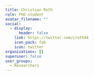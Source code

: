 ```yaml
---
title: Christian Roth
role: PhD student
avatar_filename: ""
social:
  - display:
      header: false
    link: https://twitter.com/croth44
    icon_pack: fab
    icon: twitter
organizations: []
superuser: false
user_groups:
  - Researchers
---
```

